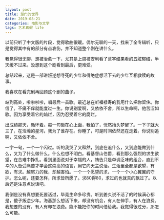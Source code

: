 ```yaml
---
layout: post
title: 楚门的世界
date: 2019-08-21
categories: 电影与文学
tags: 艺术真假 life
---
```




以前只听了中文版的片段，觉得歌曲很暖。偶尔无聊的一天，找来了全专辑听，只是觉得其中有的部分有点哀伤，并不知道整个剧在讲什么。

我觉得很无聊，想被治愈一下，尤其是上周被安利看了蓝宇结果看的五脏郁结，半天缓不过来。没想到这个剧看到最后，更难受。

总结起来，这是一部讲叛逆想寻死的少年和得绝症想活下去的少年互相救赎的故事。

我喜欢在看完剧再回顾这个剧的曲子。

站到高处，啦啦啦啦，唱最后一首歌。最近总在听福禄寿的我用什么把你留住。你信了，不痛不痒就能度过一生。你说别爱啊，又依依不舍，所以生命啊，他苦涩如歌。因为享受着它的灿烂，因为忍受着它的腐烂。

出成绩那天，循环着。每一句砸在心上面，我怕了，恍然抬头梦醒了。一下子就大三了，在浩瀚的星河，我为了谁存在。你睡了，可是时间依然还在走着。你说别追啊，又依依不舍。

一字一句，一个一个闪过。听的我哭了又释然，到底在追什么，又到底能做到什么，又为了什么做什么。什么也想不明白。看基督山伯爵，看到那么强烈的求生欲望，在苦难中挣扎。看到里面说对于幸福的人，祷告只是单调乏味的组合，直到不幸的人备受痛苦才学会这崇高的语言，用它向天主说话。生活里全都是欲望，有欲，有求。越努力的我，却越害怕。一个一个愿望的求，一个一个小心翼翼的守护。怎么呢，还要怎样，所求皆所愿了。求80得80，求过的也就真的飘过了。以后还是注意点说话吧。

我倒是没有真想要死要活过，毕竟生命多珍贵。听到姜久说不活了的时候满心都是，傻子叛逆少年。海基那么想活下来，却没有机会，有人在伸手，有人在浪费。我想要的没有，有人有却在浪费。能不能把你的时间借给我。我觉得很过分，那怎么可能。